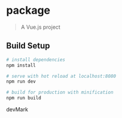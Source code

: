 # package

> A Vue.js project

## Build Setup

```bash
# install dependencies
npm install

# serve with hot reload at localhost:8080
npm run dev

# build for production with minification
npm run build
```

devMark
